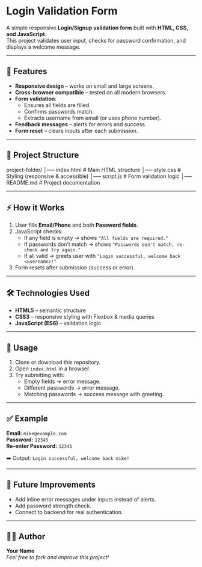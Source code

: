 # Login Validation Form  

A simple responsive **Login/Signup validation form** built with **HTML, CSS, and JavaScript**.  
This project validates user input, checks for password confirmation, and displays a welcome message.  

---

## 🚀 Features
- **Responsive design** – works on small and large screens.  
- **Cross-browser compatible** – tested on all modern browsers.  
- **Form validation**:  
  - Ensures all fields are filled.  
  - Confirms passwords match.  
  - Extracts username from email (or uses phone number).  
- **Feedback messages** – alerts for errors and success.  
- **Form reset** – clears inputs after each submission.  

---

## 📂 Project Structure


project-folder/
│── index.html # Main HTML structure
│── style.css # Styling (responsive & accessible)
│── script.js # Form validation logic
│── README.md # Project documentation



---

## ⚡ How it Works
1. User fills **Email/Phone** and both **Password fields**.  
2. JavaScript checks:  
   - If any field is empty → shows `"All fields are required."`  
   - If passwords don’t match → shows `"Passwords don't match, re-check and try again."`  
   - If all valid → greets user with `"Login successful, welcome back <username>!"`  
3. Form resets after submission (success or error).  

---

## 🛠️ Technologies Used
- **HTML5** – semantic structure  
- **CSS3** – responsive styling with Flexbox & media queries  
- **JavaScript (ES6)** – validation logic  

---

## 📖 Usage
1. Clone or download this repository.  
2. Open `index.html` in a browser.  
3. Try submitting with:  
   - Empty fields → error message.  
   - Different passwords → error message.  
   - Matching passwords → success message with greeting.  

---

## ✅ Example
**Email:** `mike@example.com`  
**Password:** `12345`  
**Re-enter Password:** `12345`  

➡️ Output: `Login successful, welcome back mike!`  

---

## 🔮 Future Improvements
- Add inline error messages under inputs instead of alerts.  
- Add password strength check.  
- Connect to backend for real authentication.  

---

## 👨‍💻 Author
**Your Name**  
*Feel free to fork and improve this project!*